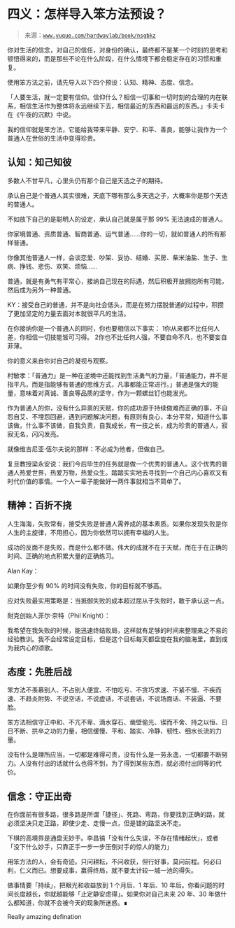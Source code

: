 # 四义：怎样导入笨方法预设？

> 来源：[`www.yuque.com/hardwaylab/book/nsgbkz`](https://www.yuque.com/hardwaylab/book/nsgbkz)

<ne-quote id="u47a84f0e" data-lake-id="u47a84f0e">

你对生活的信念，对自己的信任，对身份的确认，最终都不是某一个时刻的思考和顿悟得来的，而是那些不论在什么阶段，在什么情境下都会稳定存在的习惯和重复。</ne-quote> 

使用笨方法之前，请先导入以下四个预设：认知、精神、态度、信念。 

「人要生活，就一定要有信仰。信仰什么？相信一切事和一切时刻的合理的内在联系，相信生活作为整体将永远继续下去，相信最近的东西和最远的东西。」卡夫卡在《午夜的沉默》中说。 

我的信仰就是笨方法，它能给我带来平静、安宁、和平、善良，能够让我作为一个普通人在世俗的生活中变得珍贵。 

## 认知：知己知彼

 

多数人不甘平凡，心里头仍有那个自己是天选之子的期待。 

承认自己是个普通人其实很难，天底下哪有那么多天选之子，大概率你是那个天选的普通人。 

不如放下自己的是聪明人的设定，承认自己就是属于那 99% 无法速成的普通人。 

你家境普通、资质普通、智商普通、运气普通……你的一切，就如普通人的所有那样普通。 

你像其他普通人一样，会谈恋爱、吵架、妥协、结婚、买房、柴米油盐、生子、生病、挣钱、悲伤、欢笑、烦恼…… 

普通，就是有勇气有平常心，接纳自己现在的际遇，然后积极开放拥抱所有可能，然后成为另外一种普通。 <ne-quote id="uc407e366" data-lake-id="uc407e366">

KY：接受自己的普通，并不是向社会低头，而是在努力摆脱普通的过程中，积攒了更加坚定的力量去面对本就很平凡的生活。</ne-quote> 

在你接纳你是一个普通人的同时，你也要相信以下事实： <ne-oli><ne-oli-i>1</ne-oli-i><ne-oli-c class="ne-oli-content" id="u1128f662" data-lake-id="u1128f662">你从来都不比任何人差，你相信一切技能皆可习得。</ne-oli-c></ne-oli> <ne-oli><ne-oli-i>2</ne-oli-i><ne-oli-c class="ne-oli-content" id="u1d69c700" data-lake-id="u1d69c700">你也不比任何人强，不要自命不凡，也不要妄自菲薄。</ne-oli-c></ne-oli> 

你的意义来自你对自己的凝视与观察。 <ne-quote id="u42aef18f" data-lake-id="u42aef18f">

村敏孝：「普通力」是一种在逆境中还能找到生活勇气的力量，「普通能力，并不是指平凡，而是指能够有普通的思维方式，凡事都能正常进行。」普通是强大的能量，意味着对真诚、善良等品质的坚守，作为一颗螺丝钉也能发光。</ne-quote> 

作为普通人的你，没有什么异禀的天赋，你的成功源于持续做难而正确的事，不自怨自艾、不埋怨回避，遇到问题解决问题，有原则有良心，本分平常，知道什么事该做，什么事不该做，自我负责，自我成长，有一技之长，成为珍贵的普通人，寂寂无名，闪闪发亮。 

就像维吉尼亚·伍尔夫说的那样：不必成为他者，但做自己。 <ne-quote id="ub25d73ad" data-lake-id="ub25d73ad">

复旦教授梁永安说：我们今后毕生的任务就是做一个优秀的普通人。这个优秀的普通人热爱世界，热爱万物，热爱众生。踏踏实实地去寻找到一个自己内心喜欢又有时代价值的事情。一个人一辈子能做好一两件事就相当不简单了。</ne-quote> 

## 精神：百折不挠

 

人生海海，失败常有，接受失败是普通人需养成的基本素质。如果你发现失败是你人生的主旋律，不用担心，因为你依然可以拥有幸福的人生。 

成功的反面不是失败，而是什么都不做。伟大的成就不在于天赋，而在于在正确的时间、正确的地点积累大量的正确练习。 

Alan Kay： <ne-quote id="u4272e0b5" data-lake-id="u4272e0b5">

如果你至少有 90% 的时间没有失败，你的目标就不够高。</ne-quote> 

应对失败最实用策略是：当抵御失败的成本超过屈从于失败时，敢于承认这一点。 

耐克创始人菲尔·奈特（Phil Knight）： <ne-quote id="ud925a949" data-lake-id="ud925a949">

我希望在我失败的时候，能迅速终结败局，这样就有足够的时间来整理来之不易的经验教训。我不会经常设定目标，但是这个目标每天都盘旋在我的脑海里，直到成为我内心的颂歌。</ne-quote> 

## 态度：先胜后战

 

笨方法不羡慕别人、不占别人便宜、不怕吃亏、不贪巧求速、不紧不慢、不疾而速、不趋炎附势、不说空话，不说虚话，不说套话，不说场面话、不装逼、不要脸。 

笨方法相信守正中和、不亢不卑、滴水穿石、凿壁偷光、锲而不舍、持之以恒、日日不断、拱卒之功的力量，相信缓慢、平和、踏实、冷静、韧性、细水长流的力量。 

没有什么是理所应当，一切都是难得可贵，没有什么是一劳永逸，一切都要不断努力。人没有付出的话就什么也得不到，为了得到某些东西，就必须付出同等的代价。 

## 信念：守正出奇

 

在你面前有很多路，很多路是所谓「捷径」、死路、弯路，你要找到正确的路，就必须坚决只走正路，即使少走、走慢一点，但是错的路坚决不走。 

下棋的高境界是通盘无妙手。李昌镐「没有什么失误，不存在情绪起伏」，或者「没下什么妙手，只靠正手一步一步压倒对手的惊人的能力」 

用笨方法的人，会有奇迹。只问耕耘，不问收获，但行好事，莫问前程。何必曰利，仁义而已。想要成事，赢得终局，就不要太计较一城一池的得失。 

做事情要「持续」，把眼光和收益放到 1 个月后、1 年后、10 年后。你看问题的时间长度越长，你就越能够「止定静安虑得」。如果你对自己未来 20 年、30 年做什么都知道，你就不会被今天的现象所迷惑。∎ 

Really amazing defination